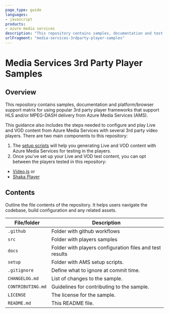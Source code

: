 ```yaml
---
page_type: guide
languages:
- javascript
products:
- azure media services
description: "This repository contains samples, documentation and test results for different 3rd player frameworks using VOD and Live content from Azure Media Services (AMS)."
urlFragment: "media-services-3rdparty-player-samples"
---
```


# Media Services 3rd Party Player Samples

## Overview
This repository contains samples, documentation and platform/browser support matrix for using popular 3rd party player frameworks that support HLS and/or MPEG-DASH delivery from Azure Media Services (AMS).

This guidance also includes the steps needed to configure and play Live and VOD content from Azure Media Services with several 3rd party video players. There are two main components to this repository:

1. The [setup scripts](/setup) will help you generating Live and VOD content with Azure Media Services for testing in the players.
2. Once you've set up your Live and VOD test content, you can opt between the players tested in this repository:

- [Video.js](/src/video.js)  or
- [Shaka Player](/src/shaka)

## Contents

Outline the file contents of the repository. It helps users navigate the codebase, build configuration and any related assets.

| File/folder         | Description                                |
|---------------------|--------------------------------------------|
| `.github`           | Folder with github workflows               |
| `src`               | Folder with players samples                |
| `docs`               | Folder with players configuration files and test results|
| `setup`             | Folder with AMS setup scripts.             |
| `.gitignore`        | Define what to ignore at commit time.      |
| `CHANGELOG.md`      | List of changes to the sample.             |
| `CONTRIBUTING.md`   | Guidelines for contributing to the sample. |
| `LICENSE`           | The license for the sample.                |
| `README.md`         | This README file.                          |
